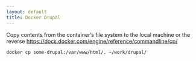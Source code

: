 ```yaml
---
layout: default
title: Docker Drupal
---
```

Copy contents from the container’s file system to the local machine or the reverse https://docs.docker.com/engine/reference/commandline/cp/
```bash
docker cp some-drupal:/var/www/html/. ~/work/drupal/
```
